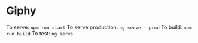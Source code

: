 # Giphy

To serve: `npm run start`
To serve production: `ng serve --prod`
To build: `npm run build`
To test: `ng serve`

